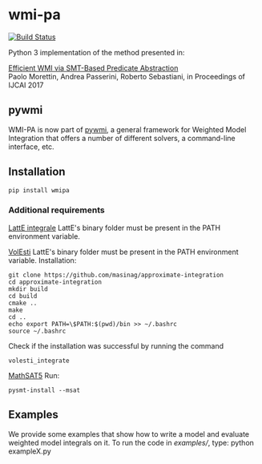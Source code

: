# wmi-pa
[![Build Status](https://travis-ci.org/unitn-sml/wmi-pa.svg?branch=master)](https://travis-ci.org/unitn-sml/wmi-pa)

Python 3 implementation of the method presented in:

  [Efficient WMI via SMT-Based Predicate Abstraction](https://www.ijcai.org/proceedings/2017/100)  
  Paolo Morettin, Andrea Passerini, Roberto Sebastiani,
  in Proceedings of IJCAI 2017

## pywmi

WMI-PA is now part of [pywmi](https://github.com/weighted-model-integration/pywmi/), a general framework for Weighted Model Integration that offers a number of different solvers, a command-line interface, etc.

## Installation

    pip install wmipa

### Additional requirements

[LattE integrale](https://www.math.ucdavis.edu/~latte/) 
LattE's binary folder must be present in the PATH environment variable.

[VolEsti](https://github.com/masinag/volesti/) 
LattE's binary folder must be present in the PATH environment variable.
Installation:
```[bash]
git clone https://github.com/masinag/approximate-integration
cd approximate-integration
mkdir build
cd build
cmake ..
make
cd ..
echo export PATH=\$PATH:$(pwd)/bin >> ~/.bashrc
source ~/.bashrc
```

Check if the installation was successful by running the command
```[bash]
volesti_integrate
```

[MathSAT5](http://mathsat.fbk.eu/)
Run:

    pysmt-install --msat

## Examples
We provide some examples that show how to write a model and evaluate weighted model integrals on it.
To run the code in *examples/*, type: python exampleX.py
